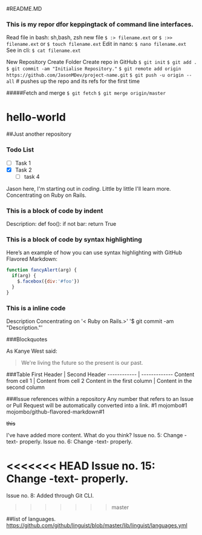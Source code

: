 #README.MD
### This is my repor dfor keppingtack of command line interfaces.

Read file in bash: sh,bash, zsh
new file `$ :> filename.ext` or `$ :>> filename.ext` or `$ touch filename.ext`
Edit in nano: `$ nano filename.ext`
See in cli: `$ cat filename.ext` 


New Repository
Create Folder
Create repo in GitHub
`$ git init`
`$ git add .`
`$ git commit -am "Initialise Repository."`
`$ git remote add origin https://github.com/JasonMDev/project-name.git`
`$ git push -u origin --all` # pushes up the repo and its refs for the first time

#####Fetch and merge
`$ git fetch`
`$ git merge origin/master`

# hello-world
##Just another repository
### Todo List
- [ ] Task 1
- [x] Task 2
  - [ ] task 4

Jason here, I'm starting out in *coding*. 
Little by little I'll learn more.
Concentrating on Ruby on Rails.

### This is a block of code by indent
Description:
def foo():
    if not bar:
        return True
        
### This is a block of code by syntax highlighting
Here’s an example of how you can use syntax highlighting with GitHub Flavored Markdown:        
```javascript
function fancyAlert(arg) {
  if(arg) {
    $.facebox({div:'#foo'})
  }
}
```
### This is a inline code
Description
Concentrating on '< Ruby on Rails.>'
'$ git commit -am "Description."'

###Blockquotes

As Kanye West said:

> We're living the future so
> the present is our past.

###Table
First Header | Second Header
------------ | -------------
Content from cell 1 | Content from cell 2
Content in the first column | Content in the second column

###Issue references within a repository
Any number that refers to an Issue or Pull Request will be automatically converted into a link.
#1
mojombo#1
mojombo/github-flavored-markdown#1

~~this~~

I've have added more content.
What do you think?
Issue no. 5: Change -text- properly.
Issue no. 6: Change -text- properly.

<<<<<<< HEAD
Issue no. 15: Change -text- properly.
=======
Issue no. 8: Added through Git CLI.
>>>>>>> master

##list of languages.
https://github.com/github/linguist/blob/master/lib/linguist/languages.yml
